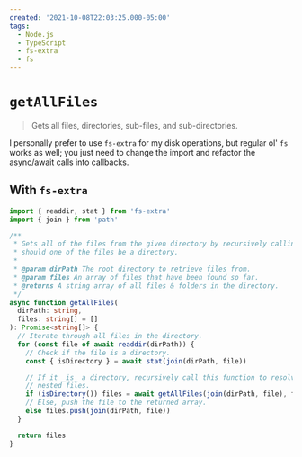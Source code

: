 ```yaml
---
created: '2021-10-08T22:03:25.000-05:00'
tags:
  - Node.js
  - TypeScript
  - fs-extra
  - fs
---
```


# `getAllFiles`

> Gets all files, directories, sub-files, and sub-directories.

I personally prefer to use `fs-extra` for my disk operations, but regular ol' `fs` works as well; you just need to change the import and refactor the async/await calls into callbacks.

## With `fs-extra`

```typescript
import { readdir, stat } from 'fs-extra'
import { join } from 'path'

/**
 * Gets all of the files from the given directory by recursively calling itself
 * should one of the files be a directory.
 *
 * @param dirPath The root directory to retrieve files from.
 * @param files An array of files that have been found so far.
 * @returns A string array of all files & folders in the directory.
 */
async function getAllFiles(
  dirPath: string,
  files: string[] = []
): Promise<string[]> {
  // Iterate through all files in the directory.
  for (const file of await readdir(dirPath)) {
    // Check if the file is a directory.
    const { isDirectory } = await stat(join(dirPath, file))

    // If it _is_ a directory, recursively call this function to resolve the
    // nested files.
    if (isDirectory()) files = await getAllFiles(join(dirPath, file), files)
    // Else, push the file to the returned array.
    else files.push(join(dirPath, file))
  }

  return files
}
```
